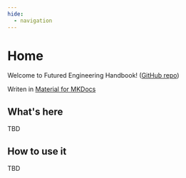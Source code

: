 ```yaml
---
hide:
  - navigation
---
```


# Home

Welcome to Futured Engineering Handbook! ([GitHub repo](https://github.com/futuredapp/Engineering-Handbook))

Writen in [Material for MKDocs](https://squidfunk.github.io/mkdocs-material/)

## What's here

TBD

## How to use it

TBD


